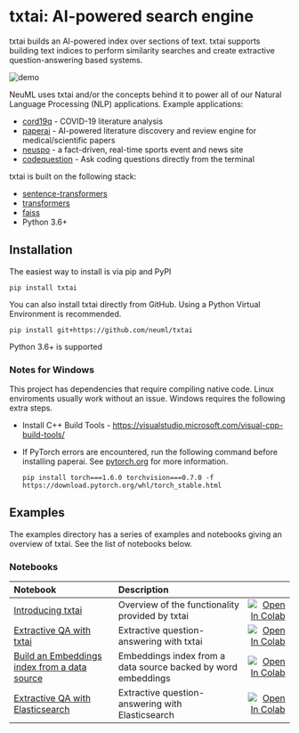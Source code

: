 # txtai: AI-powered search engine

txtai builds an AI-powered index over sections of text. txtai supports building text indices to perform similarity searches and create extractive question-answering based systems. 

![demo](https://raw.githubusercontent.com/neuml/txtai/master/demo.gif)

NeuML uses txtai and/or the concepts behind it to power all of our Natural Language Processing (NLP) applications. Example applications:

- [cord19q](https://github.com/neuml/cord19q) - COVID-19 literature analysis
- [paperai](https://github.com/neuml/paperai) - AI-powered literature discovery and review engine for medical/scientific papers
- [neuspo](https://neuspo.com) - a fact-driven, real-time sports event and news site
- [codequestion](https://github.com/neuml/codequestion) - Ask coding questions directly from the terminal

txtai is built on the following stack:

- [sentence-transformers](https://github.com/UKPLab/sentence-transformers)
- [transformers](https://github.com/huggingface/transformers)
- [faiss](https://github.com/facebookresearch/faiss)
- Python 3.6+

## Installation
The easiest way to install is via pip and PyPI

    pip install txtai

You can also install txtai directly from GitHub. Using a Python Virtual Environment is recommended.

    pip install git+https://github.com/neuml/txtai

Python 3.6+ is supported

### Notes for Windows
This project has dependencies that require compiling native code. Linux enviroments usually work without an issue. Windows requires the following extra steps.

- Install C++ Build Tools - https://visualstudio.microsoft.com/visual-cpp-build-tools/
- If PyTorch errors are encountered, run the following command before installing paperai. See [pytorch.org](https://pytorch.org) for more information.

    ```
    pip install torch===1.6.0 torchvision===0.7.0 -f https://download.pytorch.org/whl/torch_stable.html
    ```

## Examples

The examples directory has a series of examples and notebooks giving an overview of txtai. See the list of notebooks below.

### Notebooks

| Notebook     |      Description      |   |
|:----------|:-------------|------:|
| [Introducing txtai](https://github.com/neuml/txtai/blob/master/examples/01_Introducing_txtai.ipynb)  | Overview of the functionality provided by txtai  |[![Open In Colab](https://colab.research.google.com/assets/colab-badge.svg)](https://colab.research.google.com/github/neuml/txtai/blob/master/examples/01_Introducing_txtai.ipynb) |
| [Extractive QA with txtai](https://github.com/neuml/txtai/blob/master/examples/02_Extractive_QA_with_txtai.ipynb)  | Extractive question-answering with txtai  |[![Open In Colab](https://colab.research.google.com/assets/colab-badge.svg)](https://colab.research.google.com/github/neuml/txtai/blob/master/examples/02_Extractive_QA_with_txtai.ipynb) |
| [Build an Embeddings index from a data source](https://github.com/neuml/txtai/blob/master/examples/03_Build_an_Embeddings_index_from_a_data_source.ipynb)  | Embeddings index from a data source backed by word embeddings |[![Open In Colab](https://colab.research.google.com/assets/colab-badge.svg)](https://colab.research.google.com/github/neuml/txtai/blob/master/examples/03_Build_an_Embeddings_index_from_a_data_source.ipynb) |
| [Extractive QA with Elasticsearch](https://github.com/neuml/txtai/blob/master/examples/04_Extractive_QA_with_Elasticsearch.ipynb)  | Extractive question-answering with Elasticsearch  |[![Open In Colab](https://colab.research.google.com/assets/colab-badge.svg)](https://colab.research.google.com/github/neuml/txtai/blob/master/examples/04_Extractive_QA_with_Elasticsearch.ipynb) |
